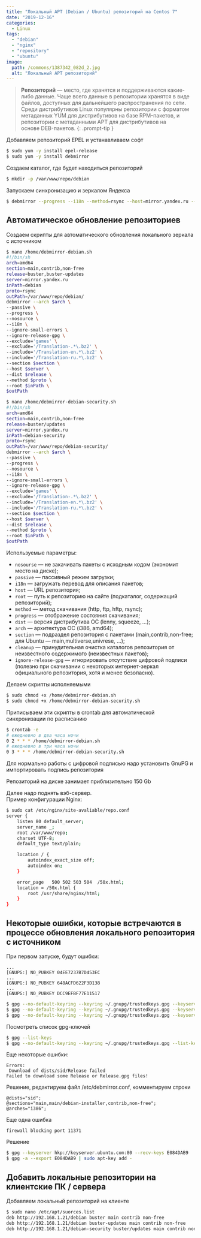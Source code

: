 ```yaml
---
title: "Локальный APT (Debian / Ubuntu) репозиторий на Centos 7"
date: "2019-12-16"
categories: 
  - Linux
tags: 
  - "debian"
  - "nginx"
  - "repository"
  - "ubuntu"
image:
  path: /commons/1387342_082d_2.jpg
  alt: "Локальный APT репозиторий"
---
```


> **Репозиторий** — место, где хранятся и поддерживаются какие-либо данные. Чаще всего данные в репозитории хранятся в виде файлов, доступных для дальнейшего распространения по сети.  
> Среди дистрибутивов Linux популярны репозитории с форматом метаданных YUM для дистрибутивов на базе RPM-пакетов, и репозитории с метаданными APT для дистрибутивов на основе DEB-пакетов.
{: .prompt-tip }

Добавляем репозиторий EPEL и устанавливаем софт

```sh
$ sudo yum -y install epel-release
$ sudo yum -y install debmirror
```

Создаем каталог, где будет находиться репозиторий

```sh
$ mkdir -p /var/www/repo/debian
```

Запускаем синхронизацию и зеркалом Яндекса

```sh
$ debmirror --progress --i18n --method=rsync --host=mirror.yandex.ru --dist=buster --ignore-small-errors --ignore-release-gpg --exclude="games" --nosource --arch=amd64 /var/www/repo/debian
```

## Автоматическое обновление репозиториев

Создаем скрипты для автоматического обновления локального зеркала с источником

```sh
$ nano /home/debmirror-debian.sh
#!/bin/sh
arch=amd64
section=main,contrib,non-free
release=buster,buster-updates
server=mirror.yandex.ru
inPath=debian
proto=rsync
outPath=/var/www/repo/debian/
debmirror --arch $arch \
--passive \
--progress \
--nosource \
--i18n \
--ignore-small-errors \
--ignore-release-gpg \
--exclude='games' \
--exclude='/Translation-.*\.bz2' \
--include='/Translation-en.*\.bz2' \
--include='/Translation-ru.*\.bz2' \
--section $section \
--host $server \
--dist $release \
--method $proto \
--root $inPath \
$outPath
```

```sh
$ nano /home/debmirror-debian-security.sh
#!/bin/sh
arch=amd64
section=main,contrib,non-free
release=buster/updates
server=mirror.yandex.ru
inPath=debian-security
proto=rsync
outPath=/var/www/repo/debian-security/
debmirror --arch $arch \
--passive \
--progress \
--nosource \
--i18n \
--ignore-small-errors \
--ignore-release-gpg \
--exclude='games' \
--exclude='/Translation-.*\.bz2' \
--include='/Translation-en.*\.bz2' \
--include='/Translation-ru.*\.bz2' \
--section $section \
--host $server \
--dist $release \
--method $proto \
--root $inPath \
$outPath
```

Используемые параметры:

- `nosourse` — не закачивать пакеты с исходным кодом (экономит место на диске);
- `passive` — пассивный режим загрузки;
- `i18n` — загружать перевод для описания пакетов;
- `host` — URL репозитория;
- `root` — путь к репозиторию на сайте (подкаталог, содержащий репозиторий);
- `method` — метод скачивания (http, ftp, hftp, rsync);
- `progress` — отображение состояния скачивания;
- `dist` — версия дистрибутива ОС (lenny, squeeze, …);
- `arch` — архитектура ОС (i386, amd64);
- `section` — подраздел репозитория с пакетами (main,contrib,non-free; для Ubuntu — main,multiverse,univrese, …);
- `cleanup` — принудительная очистка каталогов репозитория от неизвестного содержимого (неизвестных пакетов);
- `ignore-release-gpg` — игнорировать отсутствие цифровой подписи (полезно при скачивании с некоторых интернет-зеркал официального репозитория, хотя и менее безопасно).

Делаем скрипты исполняемыми

```sh
$ sudo chmod +x /home/debmirror-debian.sh
$ sudo chmod +x /home/debmirror-debian-security.sh
```

Приписываем эти скрипты в crontab для автоматической синхронизации по расписанию

```sh
$ crontab -e
# ежедневно в два часа ночи
0 2 * * * /home/debmirror-debian.sh
# ежедневно в три часа ночи
0 3 * * * /home/debmirror-debian-security.sh
```

Для нормально работы с цифровой подписью надо установить GnuPG и импортировать подпись репозитория

Репозиторий на диске занимает приблизительно 150 Gb

Далее надо поднять вэб-сервер.  
Пример конфигурации Nginx:

```sh
$ sudo cat /etc/nginx/site-avaliable/repo.conf
server {
    listen 80 default_server;
    server_name _;
    root /var/www/repo;
    charset UTF-8;
    default_type text/plain;

    location / {
        autoindex_exact_size off;
        autoindex on;
    }

    error_page   500 502 503 504  /50x.html;
    location = /50x.html {
        root /usr/share/nginx/html;
    }
}
```

## Некоторые ошибки, которые встречаются в процессе обновления локального репозитория с источником

При первом запуске, будут ошибки:

```
...
[GNUPG:] NO_PUBKEY 04EE7237B7D453EC
...
[GNUPG:] NO_PUBKEY 648ACFD622F3D138
...
[GNUPG:] NO_PUBKEY DCC9EFBF77E11517
```

```sh
$ gpg --no-default-keyring --keyring ~/.gnupg/trustedkeys.gpg --keyserver hkp://keyserver.ubuntu.com:80 --recv-keys 04EE7237B7D453EC
$ gpg --no-default-keyring --keyring ~/.gnupg/trustedkeys.gpg --keyserver hkp://keyserver.ubuntu.com:80 --recv-keys 648ACFD622F3D138
$ gpg --no-default-keyring --keyring ~/.gnupg/trustedkeys.gpg --keyserver hkp://keyserver.ubuntu.com:80 --recv-keys DCC9EFBF77E11517
```

Посмотреть список gpg-ключей

```sh
$ gpg --list-keys
$ gpg --no-default-keyring --keyring ~/.gnupg/trustedkeys.gpg --list-key
```

Еще некоторые ошибки:

```
Errors:
 Download of dists/sid/Release failed
Failed to download some Release or Release.gpg files!
```

Решение, редактируем файл /etc/debmirror.conf, комментируем строки

```
@dists="sid";
@sections="main,main/debian-installer,contrib,non-free";
@arches="i386";
```

Еще одна ошибка

```
firewall blocking port 11371
```

Решение

```sh
$ gpg --keyserver hkp://keyserver.ubuntu.com:80 --recv-keys E084DAB9
$ gpg -a --export E084DAB9 | sudo apt-key add -
```

## Добавить локальные репозитории на клиентские ПК / сервера

Добавляем локальный репозиторий на клиенте

```sh
$ sudo nano /etc/apt/suorces.list
deb http://192.168.1.21/debian buster main contrib non-free
deb http://192.168.1.21/debian buster-updates main contrib non-free
deb http://192.168.1.21/debian-security buster/updates main contrib non-free
```
